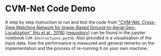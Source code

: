 # CVM-Net Code Demo

A step by step instruction to run and test the code from  ["CVM-Net: Cross-View Matching Network for Image-Based Ground-to-Aerial Geo-Localization" (Hu et al., 2018)](http://openaccess.thecvf.com/content_cvpr_2018/papers/Hu_CVM-Net_Cross-View_Matching_CVPR_2018_paper.pdf) ([repository](https://github.com/david-husx/crossview_localisation)) can be found in the jupyter notebook `CVM-Instructions.pytnb`. Also provided is a visualisation of the input data, how the performance is measured and general remarks on the implementation and the process of re-running it on your own machine.
